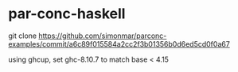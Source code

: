 # par-conc-haskell

git clone https://github.com/simonmar/parconc-examples/commit/a6c89f015584a2cc2f3b01356b0d6ed5cd0f0a67

using ghcup, set ghc-8.10.7 to match base < 4.15

